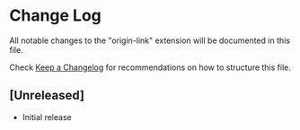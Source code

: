 # Change Log

All notable changes to the "origin-link" extension will be documented in this file.

Check [Keep a Changelog](http://keepachangelog.com/) for recommendations on how to structure this file.

## [Unreleased]

- Initial release